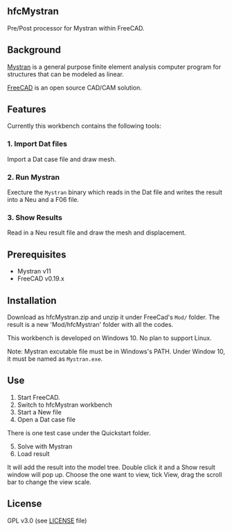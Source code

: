 ## hfcMystran
Pre/Post processor for Mystran within FreeCAD.

## Background
[Mystran](https://github.com/dr-bill-c/MYSTRAN) is a general purpose finite element analysis computer program for structures that can be modeled as linear.

[FreeCAD](https://freecadweb.org) is an open source CAD/CAM solution.

## Features 
Currently this workbench contains the following tools:

###  1. Import Dat files 
Import a Dat case file and draw mesh. 

### 2. Run Mystran
Execture the `Mystran` binary which reads in the Dat file and writes the result into a Neu and a F06 file.

### 3. Show Results
Read in a Neu result file and draw the mesh and displacement.

## Prerequisites

* Mystran v11
* FreeCAD v0.19.x

## Installation
Download as hfcMystran.zip and unzip it under FreeCad's `Mod/` folder. The result is a new 'Mod/hfcMystran' folder with all the codes.

This workbench is developed on Windows 10. No plan to support Linux. 

Note: Mystran excutable file must be in Windows's PATH. Under Window 10, it must be named as `Mystran.exe`. 


## Use
1. Start FreeCAD.
2. Switch to hfcMystran workbench
3. Start a New file
4. Open a Dat case file

  There is one test case under the Quickstart folder.
  
5. Solve with Mystran
6. Load result

  It will add the result into the model tree. Double click it and a Show result window will pop up. Choose the one want to view, tick View, drag the scroll bar to change the view scale.

## License
GPL v3.0 (see [LICENSE](LICENCE) file)
